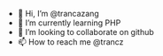 - 👋 Hi, I’m @trancazang
- 🌱 I’m currently learning PHP
- 💞️ I’m looking to collaborate on github
- 📫 How to reach me @trancz

<!---
trancazang/trancazang is a ✨ special ✨ repository because its `README.md` (this file) appears on your GitHub profile.
You can click the Preview link to take a look at your changes.
--->
